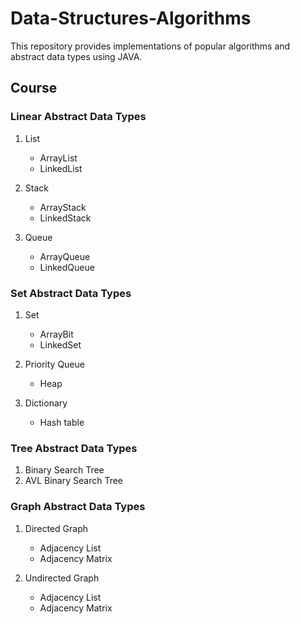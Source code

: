 # Data-Structures-Algorithms
This repository provides implementations of popular algorithms and abstract data types using JAVA.

## Course
### Linear Abstract Data Types
1. List
   * ArrayList
   * LinkedList

2. Stack
   * ArrayStack
   * LinkedStack

3. Queue
   * ArrayQueue
   * LinkedQueue

### Set Abstract Data Types
1. Set
   * ArrayBit
   * LinkedSet

2. Priority Queue
   * Heap
   
3. Dictionary
   * Hash table

### Tree Abstract Data Types
1. Binary Search Tree
2. AVL Binary Search Tree

### Graph Abstract Data Types
1. Directed Graph
   * Adjacency List
   * Adjacency Matrix

2. Undirected Graph
   * Adjacency List
   * Adjacency Matrix
